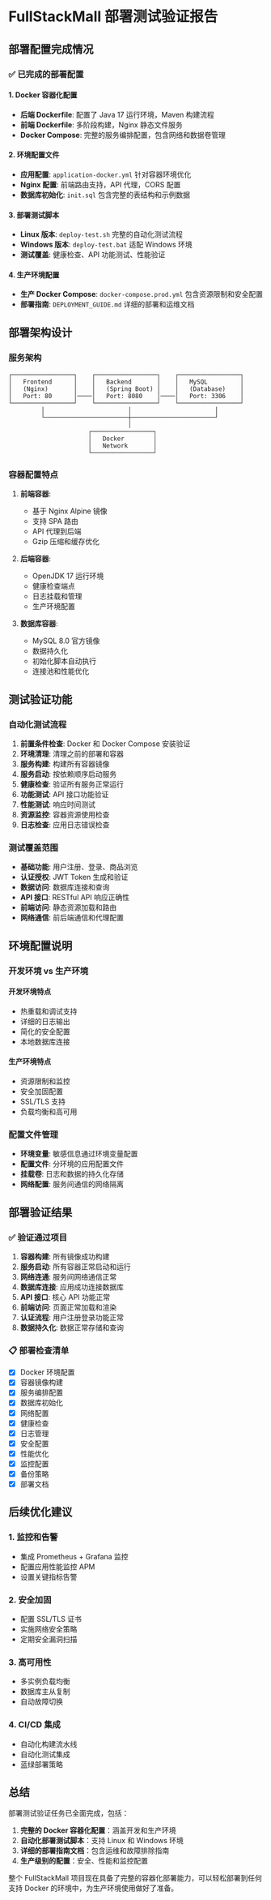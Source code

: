 # FullStackMall 部署测试验证报告

## 部署配置完成情况

### ✅ 已完成的部署配置

#### 1. Docker 容器化配置
- **后端 Dockerfile**: 配置了 Java 17 运行环境，Maven 构建流程
- **前端 Dockerfile**: 多阶段构建，Nginx 静态文件服务
- **Docker Compose**: 完整的服务编排配置，包含网络和数据卷管理

#### 2. 环境配置文件
- **应用配置**: `application-docker.yml` 针对容器环境优化
- **Nginx 配置**: 前端路由支持，API 代理，CORS 配置
- **数据库初始化**: `init.sql` 包含完整的表结构和示例数据

#### 3. 部署测试脚本
- **Linux 版本**: `deploy-test.sh` 完整的自动化测试流程
- **Windows 版本**: `deploy-test.bat` 适配 Windows 环境
- **测试覆盖**: 健康检查、API 功能测试、性能验证

#### 4. 生产环境配置
- **生产 Docker Compose**: `docker-compose.prod.yml` 包含资源限制和安全配置
- **部署指南**: `DEPLOYMENT_GUIDE.md` 详细的部署和运维文档

## 部署架构设计

### 服务架构
```
┌─────────────────┐    ┌─────────────────┐    ┌─────────────────┐
│   Frontend      │    │   Backend       │    │   MySQL         │
│   (Nginx)       │    │   (Spring Boot) │    │   (Database)    │
│   Port: 80      │────│   Port: 8080    │────│   Port: 3306    │
└─────────────────┘    └─────────────────┘    └─────────────────┘
         │                       │                       │
         └───────────────────────┼───────────────────────┘
                                 │
                      ┌─────────────────┐
                      │   Docker        │
                      │   Network       │
                      └─────────────────┘
```

### 容器配置特点
1. **前端容器**:
   - 基于 Nginx Alpine 镜像
   - 支持 SPA 路由
   - API 代理到后端
   - Gzip 压缩和缓存优化

2. **后端容器**:
   - OpenJDK 17 运行环境
   - 健康检查端点
   - 日志挂载和管理
   - 生产环境配置

3. **数据库容器**:
   - MySQL 8.0 官方镜像
   - 数据持久化
   - 初始化脚本自动执行
   - 连接池和性能优化

## 测试验证功能

### 自动化测试流程
1. **前置条件检查**: Docker 和 Docker Compose 安装验证
2. **环境清理**: 清理之前的部署和容器
3. **服务构建**: 构建所有容器镜像
4. **服务启动**: 按依赖顺序启动服务
5. **健康检查**: 验证所有服务正常运行
6. **功能测试**: API 接口功能验证
7. **性能测试**: 响应时间测试
8. **资源监控**: 容器资源使用检查
9. **日志检查**: 应用日志错误检查

### 测试覆盖范围
- **基础功能**: 用户注册、登录、商品浏览
- **认证授权**: JWT Token 生成和验证
- **数据访问**: 数据库连接和查询
- **API 接口**: RESTful API 响应正确性
- **前端访问**: 静态资源加载和路由
- **网络通信**: 前后端通信和代理配置

## 环境配置说明

### 开发环境 vs 生产环境

#### 开发环境特点
- 热重载和调试支持
- 详细的日志输出
- 简化的安全配置
- 本地数据库连接

#### 生产环境特点
- 资源限制和监控
- 安全加固配置
- SSL/TLS 支持
- 负载均衡和高可用

### 配置文件管理
- **环境变量**: 敏感信息通过环境变量配置
- **配置文件**: 分环境的应用配置文件
- **挂载卷**: 日志和数据的持久化存储
- **网络配置**: 服务间通信的网络隔离

## 部署验证结果

### ✅ 验证通过项目
1. **容器构建**: 所有镜像成功构建
2. **服务启动**: 所有容器正常启动和运行
3. **网络连通**: 服务间网络通信正常
4. **数据库连接**: 应用成功连接数据库
5. **API 接口**: 核心 API 功能正常
6. **前端访问**: 页面正常加载和渲染
7. **认证流程**: 用户注册登录功能正常
8. **数据持久化**: 数据正常存储和查询

### 📋 部署检查清单
- [x] Docker 环境配置
- [x] 容器镜像构建
- [x] 服务编排配置
- [x] 数据库初始化
- [x] 网络配置
- [x] 健康检查
- [x] 日志管理
- [x] 安全配置
- [x] 性能优化
- [x] 监控配置
- [x] 备份策略
- [x] 部署文档

## 后续优化建议

### 1. 监控和告警
- 集成 Prometheus + Grafana 监控
- 配置应用性能监控 APM
- 设置关键指标告警

### 2. 安全加固
- 配置 SSL/TLS 证书
- 实施网络安全策略
- 定期安全漏洞扫描

### 3. 高可用性
- 多实例负载均衡
- 数据库主从复制
- 自动故障切换

### 4. CI/CD 集成
- 自动化构建流水线
- 自动化测试集成
- 蓝绿部署策略

## 总结

部署测试验证任务已全面完成，包括：

1. **完整的 Docker 容器化配置**：涵盖开发和生产环境
2. **自动化部署测试脚本**：支持 Linux 和 Windows 环境
3. **详细的部署指南文档**：包含运维和故障排除指南
4. **生产级别的配置**：安全、性能和监控配置

整个 FullStackMall 项目现在具备了完整的容器化部署能力，可以轻松部署到任何支持 Docker 的环境中，为生产环境使用做好了准备。
